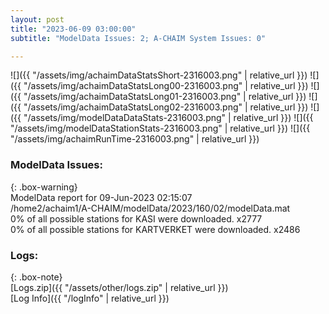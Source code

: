 ```yaml
---
layout: post
title: "2023-06-09 03:00:00"
subtitle: "ModelData Issues: 2; A-CHAIM System Issues: 0"

---
```


![]({{ "/assets/img/achaimDataStatsShort-2316003.png" | relative_url }})
![]({{ "/assets/img/achaimDataStatsLong00-2316003.png" | relative_url }})
![]({{ "/assets/img/achaimDataStatsLong01-2316003.png" | relative_url }})
![]({{ "/assets/img/achaimDataStatsLong02-2316003.png" | relative_url }})
![]({{ "/assets/img/modelDataDataStats-2316003.png" | relative_url }})
![]({{ "/assets/img/modelDataStationStats-2316003.png" | relative_url }})
![]({{ "/assets/img/achaimRunTime-2316003.png" | relative_url }})


### ModelData Issues:  
  
{: .box-warning}  
 ModelData report for 09-Jun-2023 02:15:07   
 /home2/achaim1/A-CHAIM/modelData/2023/160/02/modelData.mat   
 0% of all possible stations for KASI were downloaded. x2777   
 0% of all possible stations for KARTVERKET were downloaded. x2486   
  


### Logs:  
  
{: .box-note}  
[Logs.zip]({{ "/assets/other/logs.zip" | relative_url }})  
[Log Info]({{ "/logInfo" | relative_url }})  
